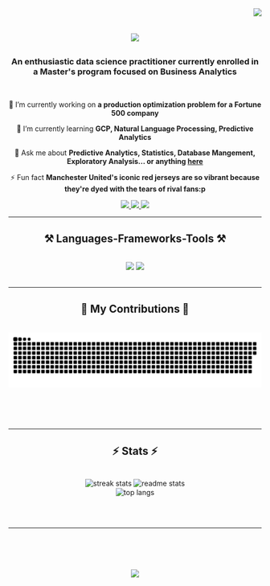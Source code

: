 <img align="right" src="https://visitor-badge.laobi.icu/badge?page_id=Avanindra19.Avanindra19" />

<h1 align="center">
    <img src="https://readme-typing-svg.herokuapp.com/?font=Righteous&size=35&center=true&vCenter=true&width=500&height=70&duration=4000&lines=Hi+There!+👋;+I'm+Avanindra+Singh!;" />
</h1>

<h3 align="center">An enthusiastic data science practitioner currently enrolled in a Master's program focused on Business Analytics</h3>

<br/>

<div align="center">
 
 🔭 I’m currently working on **a production optimization problem for a Fortune 500 company**
 
 🌱 I’m currently learning **GCP, Natural Language Processing, Predictive Analytics**

💬 Ask me about **Predictive Analytics, Statistics, Database Mangement, Exploratory Analysis... or anything [here](https://www.linkedin.com/in/avanindrasingh/)**

⚡ Fun fact **Manchester United's iconic red jerseys are so vibrant because they're dyed with the tears of rival fans:p**

 </div>
 
<div align="center"> 
  <a href="mailto:avanindra19.av@gmail.com">
    <img src="https://img.shields.io/badge/Gmail-333333?style=for-the-badge&logo=gmail&logoColor=red" />
  </a>
  <a href="https://www.linkedin.com/in/avanindrasingh/" target="_blank">
    <img src="https://img.shields.io/badge/LinkedIn-0077B5?style=for-the-badge&logo=linkedin&logoColor=white" target="_blank" />
  </a>
  <a href="https://github.com/Avanindra19" target="_blank">
     <img src="https://img.shields.io/badge/Portfolio-FF5722?style=for-the-badge&logo=todoist&logoColor=white" target="_blank" /> <!-- sqlite, safari, google-chrome are other good icon options -->
  </a>
</div>

 <hr/>
 
<h2 align="center">⚒️ Languages-Frameworks-Tools ⚒️</h2>
<br/>
<div align="center">
    <img src="https://skillicons.dev/icons?i=mysql,python,pycharm,r,postgres,vscode,github,git,sklearn" />
    <img src="https://skillicons.dev/icons?i=aws,gcp,azure,anaconda,javascript,mongodb,c,cpp,ai,java" /><br>
</div>

<br/>
<hr/>

<div align="center">
  <h2>🐍 My Contributions 🐍</h2>
  <br>
  <img alt="snake eating my contributions" src="https://raw.githubusercontent.com/avanindra19/avanindra19/output/github-contribution-grid-snake.svg" />
  
  <br/><br/><br/>
</div>

<hr/>

<h2 align="center">⚡ Stats ⚡</h2>
<br>
<div align=center>
  <img width=390 src="https://github-readme-streak-stats-salesp07.vercel.app/?user=salesp07&count_private=true&theme=react&border_radius=10" alt="streak stats"/>
  <img width=390 src="https://github-readme-stats-salesp07.vercel.app/api?username=salesp07&count_private=true&show_icons=true&theme=react&rank_icon=github&border_radius=10" alt="readme stats" />
  <br/>
  <img width=325 align="center" src="https://github-readme-stats-salesp07.vercel.app/api/top-langs/?username=salesp07&hide=HTML&langs_count=8&layout=compact&theme=react&border_radius=10&size_weight=0.5&count_weight=0.5&exclude_repo=github-readme-stats" alt="top langs" />
</div>

<br/><br/>

<hr/>

<br/>

<div align="center">
<h1 align="center">
    <img src="https://readme-typing-svg.herokuapp.com/?font=Righteous&size=35&center=true&vCenter=true&width=500&height=70&duration=4000&lines=Connect+with+me+on+linkedin!;Thanks+for+visiting+:);" />
</h1>
</div>

<br/>
